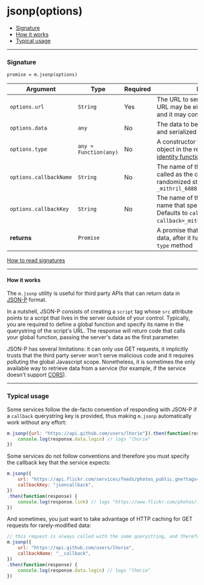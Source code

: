 # jsonp(options)

- [Signature](#signature)
- [How it works](#how-it-works)
- [Typical usage](#typical-usage)

---

### Signature

`promise = m.jsonp(options)`

Argument               | Type                              | Required | Description
---------------------- | --------------------------------- | -------- | ---
`options.url`          | `String`                          | Yes      | The URL to send the request to. The URL may be either absolute or relative, and it may contain [interpolations](#dynamic-urls).
`options.data`         | `any`                             | No       | The data to be interpolated into the URL and serialized into the querystring.
`options.type`         | `any = Function(any)`             | No       | A constructor to be applied to each object in the response. Defaults to the [identity function](https://en.wikipedia.org/wiki/Identity_function).
`options.callbackName` | `String`                          | No       | The name of the function that will be called as the callback. Defaults to a randomized string (e.g. `_mithril_6888197422121285_0({a: 1})`
`options.callbackKey`  | `String`                          | No       | The name of the querystring parameter name that specifies the callback name. Defaults to `callback` (e.g. `/someapi?callback=_mithril_6888197422121285_0`)
**returns**            | `Promise`                         |          | A promise that resolves to the response data, after it has been piped through `type` method

[How to read signatures](signatures.md)

---

#### How it works

The `m.jsonp` utility is useful for third party APIs that can return data in [JSON-P](https://en.wikipedia.org/wiki/JSONP) format.

In a nutshell, JSON-P consists of creating a `script` tag whose `src` attribute points to a script that lives in the server outside of your control. Typically, you are required to define a global function and specify its name in the querystring of the script's URL. The response will return code that calls your global function, passing the server's data as the first parameter.

JSON-P has several limitations: it can only use GET requests, it implicitly trusts that the third party server won't serve malicious code and it requires polluting the global Javascript scope. Nonetheless, it is sometimes the only available way to retrieve data from a service (for example, if the service doesn't support [CORS](https://en.wikipedia.org/wiki/Cross-origin_resource_sharing)).

---

### Typical usage

Some services follow the de-facto convention of responding with JSON-P if a `callback` querystring key is provided, thus making `m.jsonp` automatically work without any effort:

```javascript
m.jsonp({url: "https://api.github.com/users/lhorie"}).then(function(response) {
	console.log(response.data.login) // logs "lhorie"
})
```

Some services do not follow conventions and therefore you must specify the callback key that the service expects:

```javascript
m.jsonp({
	url: "https://api.flickr.com/services/feeds/photos_public.gne?tags=kitten&format=json",
	callbackKey: "jsoncallback",
})
.then(function(response) {
	console.log(response.link) // logs "https://www.flickr.com/photos/tags/kitten/"
})
```

And sometimes, you just want to take advantage of HTTP caching for GET requests for rarely-modified data:

```javascript
// this request is always called with the same querystring, and therefore it is cached
m.jsonp({
	url: "https://api.github.com/users/lhorie",
	callbackName: "__callback",
})
.then(function(response) {
	console.log(response.data.login) // logs "lhorie"
})
```

